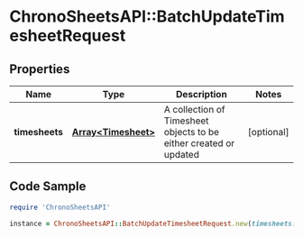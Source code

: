 # ChronoSheetsAPI::BatchUpdateTimesheetRequest

## Properties

Name | Type | Description | Notes
------------ | ------------- | ------------- | -------------
**timesheets** | [**Array&lt;Timesheet&gt;**](Timesheet.md) | A collection of Timesheet objects to be either created or updated | [optional] 

## Code Sample

```ruby
require 'ChronoSheetsAPI'

instance = ChronoSheetsAPI::BatchUpdateTimesheetRequest.new(timesheets: null)
```


